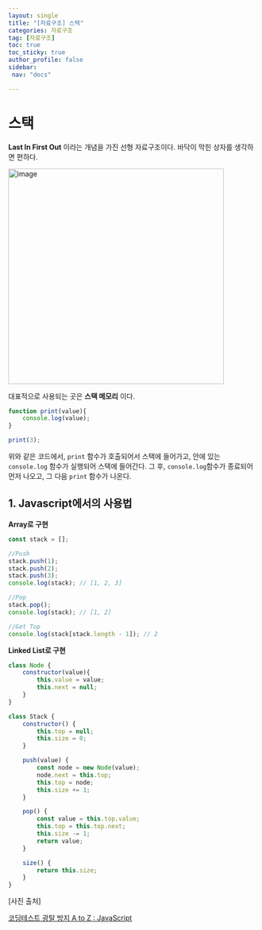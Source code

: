 ```yaml
---
layout: single
title: "[자료구조] 스택"
categories: 자료구조
tag: [자료구조]
toc: true
toc_sticky: true
author_profile: false
sidebar:
 nav: "docs"

---
```


# 스택

**Last In First Out** 이라는 개념을 가진 선형 자료구조이다. 바닥이 막힌 상자를 생각하면 편하다.

<img width="434" alt="image" src="https://user-images.githubusercontent.com/83194164/226091677-3c93f856-559e-4227-b641-82cc321d80cd.png">

대표적으로 사용되는 곳은 **스택 메모리** 이다. 

```js
function print(value){
    console.log(value);
}

print(3);
```

위와 같은 코드에서, `print` 함수가 호출되어서 스택에 들어가고, 안에 있는 `console.log` 함수가 실행되어 스택에 들어간다. 그 후, `console.log`함수가 종료되어 먼저 나오고, 그 다음 `print` 함수가 나온다.

## 1. Javascript에서의 사용법

**Array로 구현**

```js
const stack = [];

//Push
stack.push(1);
stack.push(2);
stack.push(3);
console.log(stack); // [1, 2, 3]

//Pop
stack.pop();
console.log(stack); // [1, 2]

//Get Top
console.log(stack[stack.length - 1]); // 2
```

**Linked List로 구현**

```js
class Node {
    constructor(value){
        this.value = value;
        this.next = null;
    }
}

class Stack {
    constructor() {
        this.top = null;
        this.size = 0;
    }

    push(value) {
        const node = new Node(value);
        node.next = this.top;
        this.top = node;
        this.size += 1;
    }

    pop() {
        const value = this.top.value;
        this.top = this.top.next;
        this.size -= 1;
        return value;
    }

    size() {
        return this.size;
    }
}
```

[사진 출처]

[코딩테스트 광탈 방지 A to Z : JavaScript](https://school.programmers.co.kr/learn/courses/13213/13213-%EC%BD%94%EB%94%A9%ED%85%8C%EC%8A%A4%ED%8A%B8-%EA%B4%91%ED%83%88-%EB%B0%A9%EC%A7%80-a-to-z-javascript)

